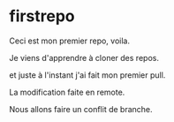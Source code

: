 # firstrepo

Ceci est mon premier repo, voila.

Je viens d'apprendre à cloner des repos.


et juste à l'instant j'ai fait mon premier pull.

La modification faite en remote.

Nous allons faire un conflit de branche.